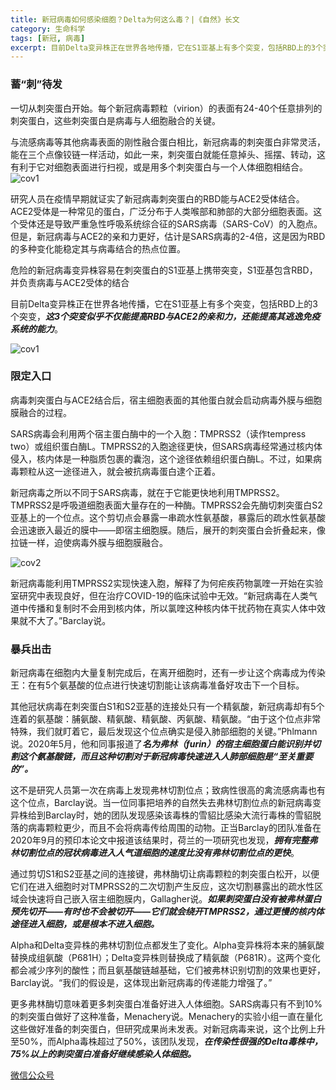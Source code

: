 ```yaml
---
title: 新冠病毒如何感染细胞？Delta为何这么毒？|《自然》长文
category: 生命科学
tags: [新冠, 病毒]
excerpt: 目前Delta变异株正在世界各地传播，它在S1亚基上有多个突变，包括RBD上的3个突变，这3个突变似乎不仅能提高RBD与ACE2的亲和力，还能提高其逃逸免疫系统的能力。
---
```


### 蓄“刺”待发

一切从刺突蛋白开始。每个新冠病毒颗粒（virion）的表面有24-40个任意排列的刺突蛋白，这些刺突蛋白是病毒与人细胞融合的关键。

与流感病毒等其他病毒表面的刚性融合蛋白相比，新冠病毒的刺突蛋白非常灵活，能在三个点像铰链一样活动，如此一来，刺突蛋白就能任意掉头、摇摆、转动，这有利于它对细胞表面进行扫视，或是用多个刺突蛋白与一个人体细胞相结合。
![cov1](https://pic.rmb.bdstatic.com/bjh/down/bb0af751328c63d4de82c80d3b330fb1.png)

研究人员在疫情早期就证实了新冠病毒刺突蛋白的RBD能与ACE2受体结合。ACE2受体是一种常见的蛋白，广泛分布于人类喉部和肺部的大部分细胞表面。这个受体还是导致严重急性呼吸系统综合征的SARS病毒（SARS-CoV）的入胞点。但是，新冠病毒与ACE2的亲和力更好，估计是SARS病毒的2-4倍，这是因为RBD的多种变化能稳定其与病毒结合的热点位置。

危险的新冠病毒变异株容易在刺突蛋白的S1亚基上携带突变，S1亚基包含RBD，并负责病毒与ACE2受体的结合

目前Delta变异株正在世界各地传播，它在S1亚基上有多个突变，包括RBD上的3个突变，***这3个突变似乎不仅能提高RBD与ACE2的亲和力，还能提高其逃逸免疫系统的能力***。

![cov1](https://pic.rmb.bdstatic.com/bjh/down/26195334f782dae9fba585831a60d023.png)

### 限定入口

病毒刺突蛋白与ACE2结合后，宿主细胞表面的其他蛋白就会启动病毒外膜与细胞膜融合的过程。

SARS病毒会利用两个宿主蛋白酶中的一个入胞：TMPRSS2（读作tempress two）或组织蛋白酶L。TMPRSS2的入胞途径更快，但SARS病毒经常通过核内体侵入，核内体是一种脂质包裹的囊泡，这个途径依赖组织蛋白酶L。不过，如果病毒颗粒从这一途径进入，就会被抗病毒蛋白逮个正着。

新冠病毒之所以不同于SARS病毒，就在于它能更快地利用TMPRSS2。TMPRSS2是呼吸道细胞表面大量存在的一种酶。TMPRSS2会先酶切刺突蛋白S2亚基上的一个位点。这个剪切点会暴露一串疏水性氨基酸，暴露后的疏水性氨基酸会迅速嵌入最近的膜中——即宿主细胞膜。随后，展开的刺突蛋白会折叠起来，像拉链一样，迫使病毒外膜与细胞膜融合。

![cov2](https://pic.rmb.bdstatic.com/bjh/down/62f4507d7d33bbe4ad43c179d5764fd0.gif)

新冠病毒能利用TMPRSS2实现快速入胞，解释了为何疟疾药物氯喹一开始在实验室研究中表现良好，但在治疗COVID-19的临床试验中无效。“新冠病毒在人类气道中传播和复制时不会用到核内体，所以氯喹这种核内体干扰药物在真实人体中效果就不大了。”Barclay说。

### 暴兵出击

新冠病毒在细胞内大量复制完成后，在离开细胞时，还有一步让这个病毒成为传染王：在有5个氨基酸的位点进行快速切割能让该病毒准备好攻击下一个目标。

其他冠状病毒在刺突蛋白S1和S2亚基的连接处只有一个精氨酸，新冠病毒却有5个连着的氨基酸：脯氨酸、精氨酸、精氨酸、丙氨酸、精氨酸。“由于这个位点非常特殊，我们就盯着它，最后发现这个位点确实是侵入肺部细胞的关键。”Phlmann说。2020年5月，他和同事报道了***名为弗林（furin）的宿主细胞蛋白能识别并切割这个氨基酸链，而且这种切割对于新冠病毒快速进入人肺部细胞是“至关重要的”。***

这不是研究人员第一次在病毒上发现弗林切割位点；致病性很高的禽流感病毒也有这个位点，Barclay说。当一位同事把培养的自然失去弗林切割位点的新冠病毒变异株给到Barclay时，她的团队发现感染该毒株的雪貂比感染大流行毒株的雪貂脱落的病毒颗粒更少，而且不会将病毒传给周围的动物。正当Barclay的团队准备在2020年9月的预印本论文中报道该结果时，荷兰的一项研究也发现，***拥有完整弗林切割位点的冠状病毒进入人气道细胞的速度比没有弗林切割位点的更快***。

通过剪切S1和S2亚基之间的连接键，弗林酶切让病毒颗粒的刺突蛋白松开，以便它们在进入细胞时对TMPRSS2的二次切割产生反应，这次切割暴露出的疏水性区域会快速将自己嵌入宿主细胞膜内，Gallagher说。***如果刺突蛋白没有被弗林蛋白预先切开——有时也不会被切开——它们就会绕开TMPRSS2，通过更慢的核内体途径进入细胞，或是根本不进入细胞。***

Alpha和Delta变异株的弗林切割位点都发生了变化。Alpha变异株将本来的脯氨酸替换成组氨酸（P681H）；Delta变异株则替换成了精氨酸（P681R）。这两个变化都会减少序列的酸性；而且氨基酸链越基础，它们被弗林识别切割的效果也更好，Barclay说。“我们的假设是，这体现出新冠病毒的传递能力增强了。”

更多弗林酶切意味着更多刺突蛋白准备好进入人体细胞。SARS病毒只有不到10%的刺突蛋白做好了这种准备，Menachery说。Menachery的实验小组一直在量化这些做好准备的刺突蛋白，但研究成果尚未发表。对新冠病毒来说，这个比例上升至50%，而Alpha毒株超过了50%，该团队发现，***在传染性很强的Delta毒株中，75%以上的刺突蛋白准备好继续感染人体细胞。***

[微信公众号](https://mp.weixin.qq.com/s?__biz=MzAwNTAyMDY0MQ%3D%3D&mid=2652617849&idx=1&sn=2c84fcf80d013ede9651a7f13250436e&scene=45#wechat_redirect)